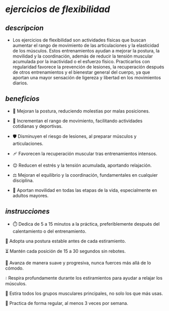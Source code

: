# *ejercicios de flexibilidad*

## *descripcion*
* Los ejercicios de flexibilidad son actividades físicas que buscan aumentar el rango de movimiento de las articulaciones y la elasticidad de los músculos. Estos entrenamientos ayudan a mejorar la postura, la movilidad y la coordinación, además de reducir la tensión muscular acumulada por la inactividad o el esfuerzo físico. Practicarlos con regularidad favorece la prevención de lesiones, la recuperación después de otros entrenamientos y el bienestar general del cuerpo, ya que aportan una mayor sensación de ligereza y libertad en los movimientos diarios.

## *beneficios*
* 🧘 Mejoran la postura, reduciendo molestias por malas posiciones.

* 🔄 Incrementan el rango de movimiento, facilitando actividades cotidianas y deportivas.

* 🛡️ Disminuyen el riesgo de lesiones, al preparar músculos y articulaciones.

* 🩹 Favorecen la recuperación muscular tras entrenamientos intensos.

* 😌 Reducen el estrés y la tensión acumulada, aportando relajación.

* ⚖️ Mejoran el equilibrio y la coordinación, fundamentales en cualquier disciplina.

* 🧑 Aportan movilidad en todas las etapas de la vida, especialmente en adultos mayores.

## *instrucciones*
* ⏱️ Dedica de 5 a 15 minutos a la práctica, preferiblemente después del calentamiento o del entrenamiento.

🧍 Adopta una postura estable antes de cada estiramiento.

⏳ Mantén cada posición de 15 a 30 segundos sin rebotes.

🐢 Avanza de manera suave y progresiva, nunca fuerces más allá de lo cómodo.

💧 Respira profundamente durante los estiramientos para ayudar a relajar los músculos.

🔄 Estira todos los grupos musculares principales, no solo los que más usas.

📆 Practica de forma regular, al menos 3 veces por semana.
